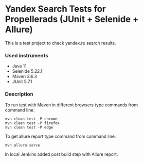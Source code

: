 Yandex Search Tests for Propellerads
(JUnit + Selenide + Allure)
================================
This is a test project to check yandex.ru search results.

### Used instruments 

+ Java 11
+ Selenide 5.22.1
+ Maven 3.6.3
+ JUnit 5.7.1

### Description

To run test with Maven in different browsers type commands from command line:

```
mvn clean test -P chrome
mvn clean test -P firefox
mvn clean test -P edge
```

To get allure report type command from command line: 

```
mvn allure:serve
```

In local Jenkins added post build step with Allure report.
